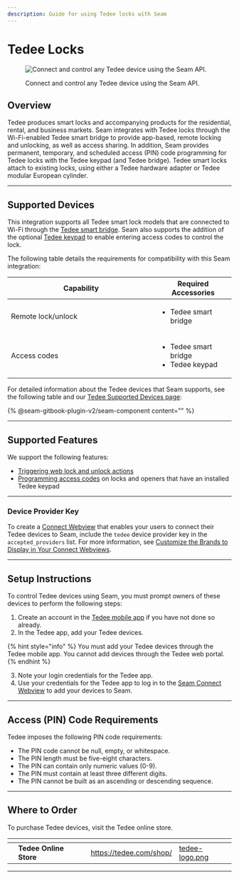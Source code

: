 ```yaml
---
description: Guide for using Tedee locks with Seam
---
```


# Tedee Locks

<figure><picture><source srcset="../../.gitbook/assets/tedee-manufacturer-page-cover-dark.png" media="(prefers-color-scheme: dark)"><img src="../../.gitbook/assets/tedee-manufacturer-page-cover-light.png" alt="Connect and control any Tedee device using the Seam API."></picture><figcaption><p>Connect and control any Tedee device using the Seam API.</p></figcaption></figure>

## Overview

Tedee produces smart locks and accompanying products for the residential, rental, and business markets. Seam integrates with Tedee locks through the Wi-Fi-enabled Tedee smart bridge to provide app-based, remote locking and unlocking, as well as access sharing. In addition, Seam provides permanent, temporary, and scheduled access (PIN) code programming for Tedee locks with the Tedee keypad (and Tedee bridge). Tedee smart locks attach to existing locks, using either a Tedee hardware adapter or Tedee modular European cylinder.

***

## Supported Devices

This integration supports all Tedee smart lock models that are connected to Wi-Fi through the [Tedee smart bridge](https://tedee.com/product-info/bridge/#image-1). Seam also supports the addition of the optional [Tedee keypad](https://tedee.com/product-info/keypad/#image-1) to enable entering access codes to control the lock.

The following table details the requirements for compatibility with this Seam integration:

<table><thead><tr><th width="315">Capability</th><th>Required Accessories</th></tr></thead><tbody><tr><td>Remote lock/unlock</td><td><ul><li>Tedee smart bridge</li></ul></td></tr><tr><td>Access codes</td><td><ul><li>Tedee smart bridge</li><li>Tedee keypad</li></ul></td></tr></tbody></table>

For detailed information about the Tedee devices that Seam supports, see the following table and our [Tedee Supported Devices page](https://www.seam.co/manufacturers/tedee):

{% @seam-gitbook-plugin-v2/seam-component content="<seam-supported-device-table
  endpoint="https://connect.getseam.com"
  publishable-key="seam_pk1J0Bgui_oYEuzDhOqUzSBkrPmrNsUuKL"
  user-identifier-key="c6e74334-eb31-4719-b679-d84cf1c07d9c"
  manufacturers='["Tedee"]'
/>" %}

***

## Supported Features

We support the following features:

* [Triggering web lock and unlock actions](../../products/smart-locks/lock-and-unlock.md)
* [Programming access codes](../../products/smart-locks/access-codes/) on locks and openers that have an installed Tedee keypad

***

### Device Provider Key

To create a [Connect Webview](../../core-concepts/connect-webviews/) that enables your users to connect their Tedee devices to Seam, include the `tedee` device provider key in the `accepted_providers` list. For more information, see [Customize the Brands to Display in Your Connect Webviews](../../core-concepts/connect-webviews/customizing-connect-webviews.md#customize-the-brands-to-display-in-your-connect-webviews).

***

## Setup Instructions

To control Tedee devices using Seam, you must prompt owners of these devices to perform the following steps:

1. Create an account in the [Tedee mobile app](https://tedee.com/knowledge-base/tedee-app/) if you have not done so already.
2. In the Tedee app, add your Tedee devices.

{% hint style="info" %}
You must add your Tedee devices through the Tedee mobile app. You cannot add devices through the Tedee web portal.
{% endhint %}

3. Note your login credentials for the Tedee app.
4. Use your credentials for the Tedee app to log in to the [Seam Connect Webview](../../core-concepts/connect-webviews/) to add your devices to Seam.

***

## Access (PIN) Code Requirements

Tedee imposes the following PIN code requirements:

* The PIN code cannot be null, empty, or whitespace.
* The PIN length must be five-eight characters.
* The PIN can contain only numeric values (0-9).
* The PIN must contain at least three different digits.
* The PIN cannot be built as an ascending or descending sequence.

***

## Where to Order

To purchase Tedee devices, visit the Tedee online store.

<table data-view="cards"><thead><tr><th></th><th></th><th></th><th data-hidden data-card-target data-type="content-ref"></th><th data-hidden data-card-cover data-type="files"></th></tr></thead><tbody><tr><td></td><td><strong>Tedee Online Store</strong></td><td></td><td><a href="https://tedee.com/shop/">https://tedee.com/shop/</a></td><td><a href="../../.gitbook/assets/tedee-logo.png">tedee-logo.png</a></td></tr></tbody></table>

***
